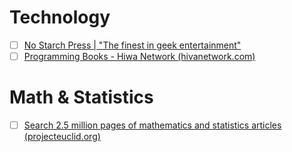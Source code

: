 

# Technology
- [ ] [No Starch Press | "The finest in geek entertainment"](https://nostarch.com/)
- [ ] [Programming Books - Hiwa Network (hivanetwork.com)](https://hivanetwork.com/programming-ebooks/)

# Math & Statistics
- [ ] [Search 2.5 million pages of mathematics and statistics articles (projecteuclid.org)](https://projecteuclid.org/#)

